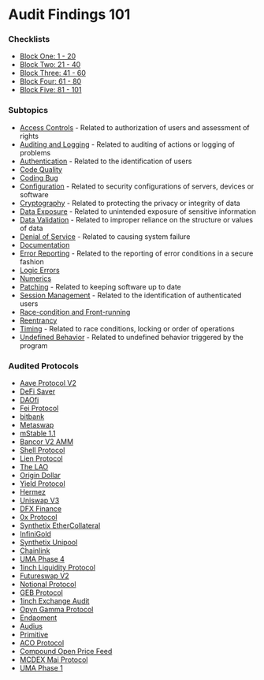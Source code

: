# Audit Findings 101

### Checklists

- [Block One: 1 - 20](./checklist/block-one.md)
- [Block Two: 21 - 40](./checklist/block-two.md)
- [Block Three: 41 - 60](./checklist/block-three.md)
- [Block Four: 61 - 80](./checklist/block-four.md)
- [Block Five: 81 - 101](./checklist/block-five.md)

### Subtopics

- [Access Controls]() - Related to authorization of users and assessment of rights
- [Auditing and Logging]() - Related to auditing of actions or logging of problems
- [Authentication]() - Related to the identification of users
- [Code Quality]()
- [Coding Bug]()
- [Configuration]() - Related to security configurations of servers, devices or software
- [Cryptography]() - Related to protecting the privacy or integrity of data
- [Data Exposure]() - Related to unintended exposure of sensitive information
- [Data Validation]() - Related to improper reliance on the structure or values of data
- [Denial of Service]() - Related to causing system failure
- [Documentation]()
- [Error Reporting]() - Related to the reporting of error conditions in a secure fashion
- [Logic Errors]()
- [Numerics]()
- [Patching]() - Related to keeping software up to date
- [Session Management]() - Related to the identification of authenticated users
- [Race-condition and Front-running]()
- [Reentrancy]()
- [Timing]() - Related to race conditions, locking or order of operations
- [Undefined Behavior]() - Related to undefined behavior triggered by the program

### Audited Protocols

- [Aave Protocol V2](https://consensys.net/diligence/audits/2020/09/aave-protocol-v2/)
- [DeFi Saver](https://consensys.net/diligence/audits/2021/03/defi-saver/)
- [DAOfi](https://consensys.net/diligence/audits/2021/02/daofi/)
- [Fei Protocol](https://consensys.net/diligence/audits/2021/01/fei-protocol/)
- [bitbank](https://consensys.net/diligence/audits/2020/11/bitbank/)
- [Metaswap](https://consensys.net/diligence/audits/2020/08/metaswap/)
- [mStable 1.1](https://consensys.net/diligence/audits/2020/07/mstable-1.1/)
- [Bancor V2 AMM](https://consensys.net/diligence/audits/2020/06/bancor-v2-amm-security-audit/)
- [Shell Protocol](https://consensys.net/diligence/audits/2020/06/shell-protocol/)
- [Lien Protocol](https://consensys.net/diligence/audits/2020/05/lien-protocol/)
- [The LAO](https://consensys.net/diligence/audits/2020/01/the-lao/)
- [Origin Dollar](https://github.com/trailofbits/publications/blob/master/reviews/OriginDollar.pdf)
- [Yield Protocol](https://github.com/trailofbits/publications/blob/master/reviews/YieldProtocol.pdf)
- [Hermez](https://github.com/trailofbits/publications/blob/master/reviews/hermez.pdf)
- [Uniswap V3](https://github.com/Uniswap/v3-core/blob/main/audits/tob/audit.pdf)
- [DFX Finance](https://github.com/dfx-finance/protocol/blob/main/audits/2021-05-03-Trail_of_Bits.pdf)
- [0x Protocol](https://github.com/trailofbits/publications/blob/master/reviews/0x-protocol.pdf)
- [Synthetix EtherCollateral](https://github.com/sigp/public-audits/blob/master/synthetix/ethercollateral/review.pdf)
- [InfiniGold](https://github.com/sigp/public-audits/blob/master/infinigold/review.pdf)
- [Synthetix Unipool](https://github.com/sigp/public-audits/blob/master/synthetix/unipool/review.pdf)
- [Chainlink](https://github.com/sigp/public-audits/blob/master/chainlink-1/review.pdf)
- [UMA Phase 4](https://blog.openzeppelin.com/uma-audit-phase-4/)
- [1inch Liquidity Protocol](https://blog.openzeppelin.com/1inch-liquidity-protocol-audit/)
- [Futureswap V2](https://blog.openzeppelin.com/futureswap-v2-audit/)
- [Notional Protocol](https://blog.openzeppelin.com/notional-audit/)
- [GEB Protocol](https://blog.openzeppelin.com/geb-protocol-audit/)
- [1inch Exchange Audit](https://blog.openzeppelin.com/1inch-exchange-audit/)
- [Opyn Gamma Protocol](https://blog.openzeppelin.com/opyn-gamma-protocol-audit/)
- [Endaoment](https://blog.openzeppelin.com/endaoment-audit/)
- [Audius](https://blog.openzeppelin.com/audius-contracts-audit/)
- [Primitive](https://blog.openzeppelin.com/primitive-audit/)
- [ACO Protocol](https://blog.openzeppelin.com/aco-protocol-audit/)
- [Compound Open Price Feed](https://blog.openzeppelin.com/compound-open-price-feed-uniswap-integration-audit/)
- [MCDEX Mai Protocol](https://blog.openzeppelin.com/mcdex-mai-protocol-audit/)
- [UMA Phase 1](https://blog.openzeppelin.com/uma-audit-phase-1/)
